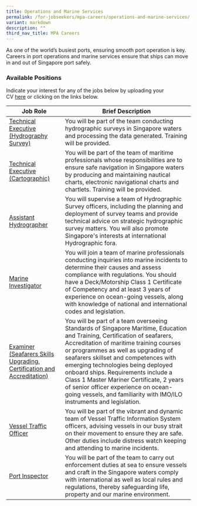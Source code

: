 ```yaml
---
title: Operations and Marine Services
permalink: /for-jobseekers/mpa-careers/operations-and-marine-services/
variant: markdown
description: ""
third_nav_title: MPA Careers
---
```

As one of the world’s busiest ports, ensuring smooth port operation is key. Careers in port operations and marine services ensure that ships can move in and out of Singapore port safely.

### Available Positions 
Indicate your interest for any of the jobs below by uploading your CV [here](https://go.gov.sg/mpa-job-application) or clicking on the links below.

|Job Role | Brief Description | 
| -------- | -------- | 
| [Technical Executive (Hydrography Survey)](https://sggovterp.wd102.myworkdayjobs.com/PublicServiceCareers/job/MPA-Tanjong-Pagar-Complex-Block/Technical-Executive---Senior-Technical-Executive---Principal-Technical-Executive--Hydrographic-Survey-_JR-10000016533) | You will be part of the team conducting hydrographic surveys in Singapore waters and processing the data generated. Training will be provided.  |
| [Technical Executive (Cartographic)](https://sggovterp.wd102.myworkdayjobs.com/PublicServiceCareers/job/MPA-Tanjong-Pagar-Complex-Block/Technical-Executive---Senior-Technical-Executive---Principal-Technical-Executive--Cartographic-_JR-10000016534) | You will be part of the team of maritime professionals whose responsibilities are to ensure safe navigation in Singapore waters by producing and maintaining nautical charts, electronic navigational charts and chartlets. Training will be provided. | 
| [Assistant Hydrographer](https://sggovterp.wd102.myworkdayjobs.com/PublicServiceCareers/job/MPA-Tanjong-Pagar-Complex-Block/Assistant-Hydrographer--Hydrographic-Survey-_JR-10000023778) | You will supervise a team of Hydrographic Survey officers, including the planning and deployment of survey teams and provide technical advice on strategic hydrographic survey matters. You will also promote Singapore's interests at international Hydrographic fora. | 
| [Marine Investigator](https://sggovterp.wd102.myworkdayjobs.com/PublicServiceCareers/job/MPA-mTower-Block/Marine-Surveyor---Senior-Marine-Surveyor--Ship-Investigation-_JR-10000013170) | You will join a team of marine professionals conducting inquiries into marine incidents to determine their causes and assess compliance with regulations. You should have a Deck/Motorship Class 1 Certificate of Competency and at least 3 years of experience on ocean-going vessels, along with knowledge of national and international codes and legislation. | 
| [Examiner (Seafarers Skills Upgrading, Certification and Accreditation)](https://sggovterp.wd102.myworkdayjobs.com/PublicServiceCareers/job/MPA-mTower-Block/Examiner---Senior-Examiner--Seafarers-Skills-Upgrading--Certification-and-Accreditation-_JR-10000019720) | You will be part of a team overseeing Standards of Singapore Maritime, Education and Training, Certification of seafarers, Accreditation of maritime training courses or programmes as well as upgrading of seafarers skillset and competences with emerging technologies being deployed onboard ships. Requirements include a Class 1 Master Mariner Certificate, 2 years of senior officer experience on ocean-going vessels, and familiarity with IMO/ILO instruments and legislation.  | 
| [Vessel Traffic Officer](https://sggovterp.wd102.myworkdayjobs.com/PublicServiceCareers/job/MPA-PSA-Vista-Block/Vessel-Traffic-Officer_JR-10000020222) | You will be part of the vibrant and dynamic team of Vessel Traffic Information System officers, advising vessels in our busy strait on their movement to ensure they are safe. Other duties include distress watch keeping and attending to marine incidents. | 
| [Port Inspector](https://sggovterp.wd102.myworkdayjobs.com/PublicServiceCareers/job/MPA-Tanjong-Pagar-Complex-Block/Port-Inspector_JR-10000020364) | You will be part of the team to carry out enforcement duties at sea to ensure vessels and craft in the Singapore waters comply with international as well as local rules and regulations, thereby safeguarding life, property and our marine environment. |